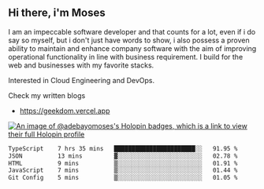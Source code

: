## Hi there, i'm Moses

I am an impeccable software developer and that counts for a lot, even if i do say so myself, but i don't just have words to show, i also possess a proven ability to maintain and enhance company software with the aim of improving operational functionality in line with business requirement. I build for the web and businesses with my favorite stacks.

Interested in Cloud Engineering and DevOps.

Check my written blogs
- https://geekdom.vercel.app

[![An image of @adebayomoses's Holopin badges, which is a link to view their full Holopin profile](https://holopin.me/adebayomoses)](https://holopin.io/@adebayomoses)

<!--START_SECTION:waka-->

```txt
TypeScript    7 hrs 35 mins   ███████████████████████░░   91.95 %
JSON          13 mins         ▓░░░░░░░░░░░░░░░░░░░░░░░░   02.78 %
HTML          9 mins          ▒░░░░░░░░░░░░░░░░░░░░░░░░   01.91 %
JavaScript    7 mins          ▒░░░░░░░░░░░░░░░░░░░░░░░░   01.44 %
Git Config    5 mins          ▒░░░░░░░░░░░░░░░░░░░░░░░░   01.05 %
```

<!--END_SECTION:waka-->
